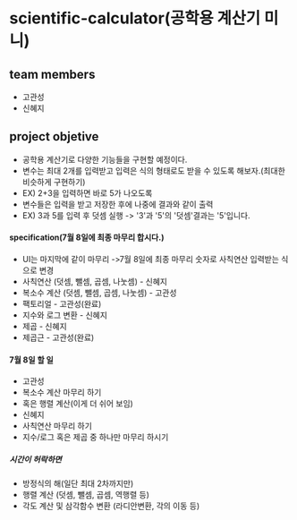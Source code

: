 # scientific-calculator(공학용 계산기 미니)
## team members
- 고관성
- 신혜지
## project objetive
- 공학용 계산기로 다양한 기능들을 구현할 예정이다.
- 변수는 최대 2개를 입력받고 입력은 식의 형태로도 받을 수 있도록 해보자.(최대한 비슷하게 구현하기)
- EX) 2+3을 입력하면 바로 5가 나오도록
- 변수들은 입력을 받고 저장한 후에 나중에 결과와 같이 출력
- EX) 3과 5를 입력 후 덧셈 실행 -> '3'과 '5'의 '덧셈'결과는 '5'입니다.
#### specification(7월 8일에 최종 마무리 합시다.)
- UI는 마지막에 같이 마무리
->7월 8일에 최종 마무리 숫자로 사칙연산 입력받는 식으로 변경
- 사칙연산 (덧셈, 뺄셈, 곱셈, 나눗셈) - 신혜지
- 복소수 계산 (덧셈, 뺄셈, 곱셈, 나눗셈) - 고관성
- 팩토리얼 - 고관성(완료)
- 지수와 로그 변환 - 신혜지
- 제곱 - 신혜지
- 제곱근 - 고관성(완료)
#### 7월 8일 할 일
- 고관성
- 복소수 계산 마무리 하기
- 혹은 행렬 계산(이게 더 쉬어 보임)
- 신혜지
- 사칙연산 마무리 하기
- 지수/로그 혹은 제곱 중 하나만 마무리 하시기
##### 시간이 허락하면
- 방정식의 해(일단 최대 2차까지만)
- 행렬 계산 (덧셈, 뺄셈, 곱셈, 역행렬 등)
- 각도 계산 및 삼각함수 변환 (라디안변환, 각의 이동 등)
